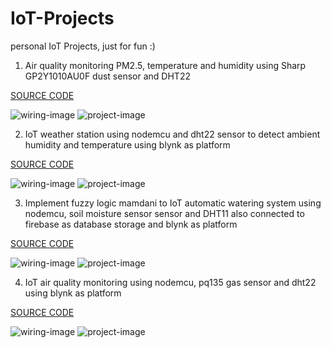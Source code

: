 # IoT-Projects
personal IoT Projects, just for fun :)

1. Air quality monitoring PM2.5, temperature and humidity using Sharp GP2Y1010AU0F dust sensor and DHT22

[SOURCE CODE](PM2.5_monitoring.ino)

![wiring-image](wiring_PM2.5_monitoring.png)
![project-image](PM2.5_monitoring.jpg)

2. IoT weather station using nodemcu and dht22 sensor to detect ambient humidity and temperature using blynk as platform

[SOURCE CODE](dht22.ino)

![wiring-image](wiring_dht22.png)
![project-image](dht22.jpg)


3. Implement fuzzy logic mamdani to IoT automatic watering system using nodemcu, soil moisture sensor sensor and DHT11 also connected to firebase as database storage and blynk as platform

[SOURCE CODE](wtpump_fuzzymamdani_soilmoisturesensor.ino)

![wiring-image](wiring_wtpump_fuzzymamdani_soilmoisturesensor.png)
![project-image](wtpump_fuzzymamdani_soilmoisturesensor.png)


4. IoT air quality monitoring using nodemcu, pq135 gas sensor and dht22 using blynk as platform

[SOURCE CODE](mq135_DHT22.ino)

![wiring-image](wiring_mq135_DHT22.png)
![project-image](mq135_DHT22.jpg)

